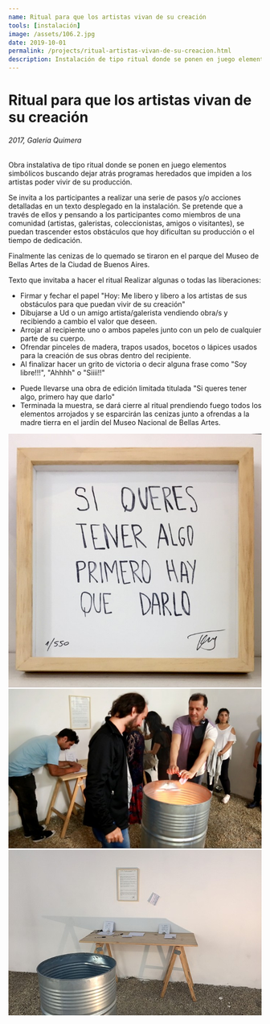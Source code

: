 ```yaml
---
name: Ritual para que los artistas vivan de su creación
tools: [instalación]
image: /assets/106.2.jpg
date: 2019-10-01
permalink: /projects/ritual-artistas-vivan-de-su-creacion.html
description: Instalación de tipo ritual donde se ponen en juego elementos simbólicos buscando dejar atrás programas heredados que impiden a los artistas poder vivir de su producción.
---
```


# Ritual para que los artistas vivan de su creación
###### 2017, Galería Quimera
Obra instalativa de tipo ritual donde se ponen en juego elementos simbólicos buscando dejar atrás programas heredados que impiden a los artistas poder vivir de su producción.

Se invita a los participantes a realizar una serie de pasos y/o acciones detalladas en un texto desplegado en la instalación. Se pretende que a través de ellos y pensando a los participantes como miembros de una comunidad (artistas, galeristas, coleccionistas, amigos o visitantes), se puedan trascender estos obstáculos que hoy dificultan su producción o el tiempo de dedicación.

Finalmente las cenizas de lo quemado se tiraron en el parque del Museo de Bellas Artes de la Ciudad de Buenos Aires.

Texto que invitaba a hacer el ritual
Realizar algunas o todas las liberaciones:
+ Firmar y fechar el papel "Hoy: Me libero y libero a los artistas de sus obstáculos para que puedan vivir de su creación"
+ Dibujarse a Ud o un amigo artista/galerista vendiendo obra/s y recibiendo a cambio el valor que deseen.
+ Arrojar al recipiente uno o ambos papeles junto con un pelo de cualquier parte de su cuerpo.
+ Ofrendar pinceles de madera, trapos usados, bocetos o lápices usados para la creación de sus obras dentro del recipiente.
+ Al finalizar hacer un grito de victoria o decir alguna frase como "Soy libre!!!", "Ahhhh" o "Siiii!!"

* Puede llevarse una obra de edición limitada titulada "Si queres tener algo, primero hay que darlo"
* Terminada la muestra, se dará cierre al ritual prendiendo fuego todos los elementos arrojados y se esparcirán las cenizas junto a ofrendas a la madre tierra en el jardín del Museo Nacional de Bellas Artes.

![preview](/assets/106.1.jpg)
![preview](/assets/106.2.jpg)
![preview](/assets/106.3.jpg)